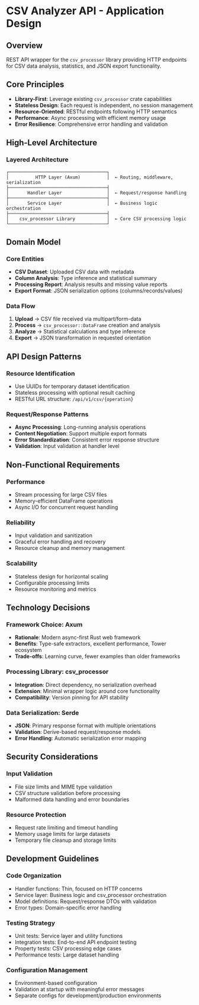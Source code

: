# CSV Analyzer API - Application Design

## Overview

REST API wrapper for the `csv_processor` library providing HTTP endpoints for CSV data analysis, statistics, and JSON export functionality.

## Core Principles

- **Library-First**: Leverage existing `csv_processor` crate capabilities
- **Stateless Design**: Each request is independent, no session management
- **Resource-Oriented**: RESTful endpoints following HTTP semantics
- **Performance**: Async processing with efficient memory usage
- **Error Resilience**: Comprehensive error handling and validation

## High-Level Architecture

### Layered Architecture

```
┌─────────────────────────────────────┐
│          HTTP Layer (Axum)          │  ← Routing, middleware, serialization
├─────────────────────────────────────┤
│       Handler Layer                 │  ← Request/response handling
├─────────────────────────────────────┤
│       Service Layer                 │  ← Business logic orchestration
├─────────────────────────────────────┤
│    csv_processor Library            │  ← Core CSV processing logic
└─────────────────────────────────────┘
```

## Domain Model

### Core Entities

- **CSV Dataset**: Uploaded CSV data with metadata
- **Column Analysis**: Type inference and statistical summary
- **Processing Report**: Analysis results and missing value reports
- **Export Format**: JSON serialization options (columns/records/values)

### Data Flow

1. **Upload** → CSV file received via multipart/form-data
2. **Process** → `csv_processor::DataFrame` creation and analysis
3. **Analyze** → Statistical calculations and type inference
4. **Export** → JSON transformation in requested orientation

## API Design Patterns

### Resource Identification

- Use UUIDs for temporary dataset identification
- Stateless processing with optional result caching
- RESTful URL structure: `/api/v1/csv/{operation}`

### Request/Response Patterns

- **Async Processing**: Long-running analysis operations
- **Content Negotiation**: Support multiple export formats
- **Error Standardization**: Consistent error response structure
- **Validation**: Input validation at handler level

## Non-Functional Requirements

### Performance

- Stream processing for large CSV files
- Memory-efficient DataFrame operations
- Async I/O for concurrent request handling

### Reliability

- Input validation and sanitization
- Graceful error handling and recovery
- Resource cleanup and memory management

### Scalability

- Stateless design for horizontal scaling
- Configurable processing limits
- Resource monitoring and metrics

## Technology Decisions

### Framework Choice: Axum

- **Rationale**: Modern async-first Rust web framework
- **Benefits**: Type-safe extractors, excellent performance, Tower ecosystem
- **Trade-offs**: Learning curve, fewer examples than older frameworks

### Processing Library: csv_processor

- **Integration**: Direct dependency, no serialization overhead
- **Extension**: Minimal wrapper logic around core functionality
- **Compatibility**: Version pinning for API stability

### Data Serialization: Serde

- **JSON**: Primary response format with multiple orientations
- **Validation**: Derive-based request/response models
- **Error Handling**: Automatic serialization error mapping

## Security Considerations

### Input Validation

- File size limits and MIME type validation
- CSV structure validation before processing
- Malformed data handling and error boundaries

### Resource Protection

- Request rate limiting and timeout handling
- Memory usage limits for large datasets
- Temporary file cleanup and storage limits

## Development Guidelines

### Code Organization

- Handler functions: Thin, focused on HTTP concerns
- Service layer: Business logic and csv_processor orchestration
- Model definitions: Request/response DTOs with validation
- Error types: Domain-specific error handling

### Testing Strategy

- Unit tests: Service layer and utility functions
- Integration tests: End-to-end API endpoint testing
- Property tests: CSV processing edge cases
- Performance tests: Large dataset handling

### Configuration Management

- Environment-based configuration
- Validation at startup with meaningful error messages
- Separate configs for development/production environments
